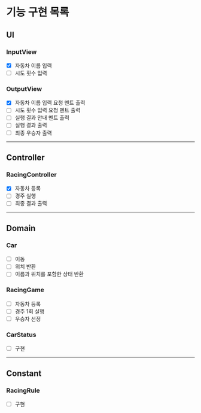 # 기능 구현 목록

## UI
### InputView
- [x] 자동차 이름 입력
- [ ] 시도 횟수 입력

### OutputView
- [x] 자동차 이름 입력 요청 멘트 출력
- [ ] 시도 횟수 입력 요청 멘트 출력
- [ ] 실행 결과 안내 멘트 출력
- [ ] 실행 결과 출력
- [ ] 최종 우승자 출력 
---

## Controller
### RacingController
- [x] 자동차 등록
- [ ] 경주 실행
- [ ] 최종 결과 출력
---

## Domain
### Car
- [ ] 이동
- [ ] 위치 반환
- [ ] 이름과 위치를 포함한 상태 반환

### RacingGame
- [ ] 자동차 등록
- [ ] 경주 1회 실행
- [ ] 우승자 선정

### CarStatus
- [ ] 구현
---

## Constant
### RacingRule
- [ ] 구현